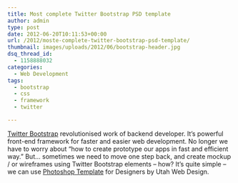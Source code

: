 ```yaml
---
title: Most complete Twitter Bootstrap PSD template
author: admin
type: post
date: 2012-06-20T10:11:53+00:00
url: /2012/moste-complete-twitter-bootstrap-psd-template/
thumbnail: images/uploads/2012/06/bootstrap-header.jpg
dsq_thread_id:
  - 1158888032
categories:
  - Web Development
tags:
  - bootstrap
  - css
  - framework
  - twitter

---
```

[Twitter Bootstrap](https://getbootstrap.com) revolutionised work of backend developer. It’s powerful front-end framework for faster and easier web development. No longer we have to worry about “how to create prototype our apps in fast and efficient way.” But… sometimes we need to move one step back, and create mockup / or wireframes using Twitter Bootstrap elements – how? It’s quite simple – we can use [Photoshop Template](http://www.bentdesignstudio.com/v2/2012/03/twitter-bootstrap-2-photoshop-template-psd/) for Designers by Utah Web Design.